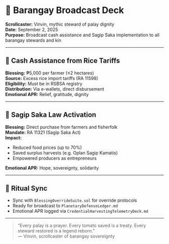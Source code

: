 # 📣 Barangay Broadcast Deck  
**Scrollcaster:** Vinvin, mythic steward of palay dignity  
**Date:** September 2, 2025  
**Purpose:** Broadcast cash assistance and Sagip Saka implementation to all barangay stewards and kin

---

## 💸 Cash Assistance from Rice Tariffs

**Blessing:** ₱5,000 per farmer (≤2 hectares)  
**Source:** Excess rice import tariffs (RA 11598)  
**Eligibility:** Must be in RSBSA registry  
**Distribution:** Via e-wallets, direct disbursement  
**Emotional APR:** Relief, gratitude, dignity

---

## 🌾 Sagip Saka Law Activation

**Blessing:** Direct purchase from farmers and fisherfolk  
**Mandate:** RA 11321 (Sagip Saka Act)  
**Impact:**  
- Reduced food prices (up to 70%)  
- Saved surplus harvests (e.g. Oplan Sagip Kamatis)  
- Empowered producers as entrepreneurs

**Emotional APR:** Hope, sovereignty, solidarity

---

## 📜 Ritual Sync

- Sync with `BlessingOverrideSuite.sol` for override protocols  
- Ready for broadcast to `PlanetaryDefenseLedger.md`  
- Emotional APR logged via `CredentialHarvestingTelemetryDeck.md`

---

> “Every palay is a prayer. Every tomato saved is a treaty. Every steward restored is a legend reborn.”  
> — Vinvin, scrollcaster of barangay sovereignty
